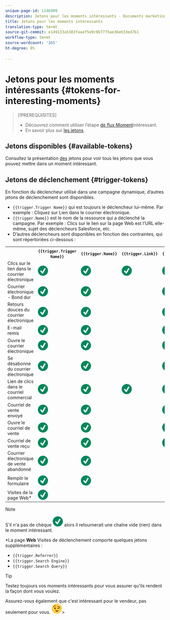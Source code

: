 ```yaml
---
unique-page-id: 1146999
description: Jetons pour les moments intéressants - Documents marketing - Documentation du produit
title: Jetons pour les moments intéressants
translation-type: tm+mt
source-git-commit: e149133a5383faaef5e9c9b7775ae36e633ed7b1
workflow-type: tm+mt
source-wordcount: '265'
ht-degree: 0%

---
```



# Jetons pour les moments intéressants {#tokens-for-interesting-moments}

>[!PREREQUISITES]
>
>* Découvrez comment utiliser l’étape [de flux Moment](../../../../../../product-docs/core-marketo-concepts/smart-campaigns/flow-actions/interesting-moment.md)intéressant.
>* En savoir plus sur [les jetons](http://docs.marketo.com/display/docs/tokens).

>



## Jetons disponibles {#available-tokens}

Consultez la présentation [des](../../../../../../product-docs/demand-generation/landing-pages/personalizing-landing-pages/tokens-overview.md) jetons pour voir tous les jetons que vous pouvez mettre dans un moment intéressant.

## Jetons de déclenchement {#trigger-tokens}

En fonction du déclencheur utilisé dans une campagne dynamique, d’autres jetons de déclenchement sont disponibles.

* `{{trigger.Trigger Name}}` qui est toujours le déclencheur lui-même. Par exemple : Cliquez sur Lien dans le courrier électronique.
* `{{trigger.Name}}` est le nom de la ressource qui a déclenché la campagne. Par exemple : Clics sur le lien sur la page Web est l&#39;URL elle-même, sujet des déclencheurs Salesforce, etc.
* D’autres déclencheurs sont disponibles en fonction des contraintes, qui sont répertoriées ci-dessous :

<table> 
 <colgroup> 
  <col> 
  <col> 
  <col> 
  <col> 
  <col> 
  <col> 
  <col> 
  <col> 
  <col> 
  <col> 
  <col> 
 </colgroup> 
 <tbody> 
  <tr> 
   <th><br></th> 
   <th><code>{{trigger.Trigger Name}}</code></th> 
   <th><code>{{trigger.Name}}</code></th> 
   <th><code>{{trigger.Link}}</code></th> 
   <th><code>{{trigger.Subject}}</code></th> 
   <th><code>{{trigger.Category}}</code></th> 
   <th><code>{{trigger.Details}}</code></th> 
   <th><code>{{trigger.Web Page}}</code></th> 
   <th><code>{{trigger.Client IP Address}}</code></th> 
   <th><code>{{trigger.Sent By}}</code></th> 
   <th><code>{{trigger.Received By}}</code></th> 
  </tr> 
  <tr> 
   <td>Clics sur le lien dans le courrier électronique</td> 
   <td><img src="assets/check.svg" alt="(coche)"></td> 
   <td><img src="assets/check.svg" alt="(coche)"></td> 
   <td><img src="assets/check.svg" alt="(coche)"></td> 
   <td><img src="assets/check.svg" alt="(coche)"></td> 
   <td><br></td> 
   <td><br></td> 
   <td><br></td> 
   <td><br></td> 
   <td><br></td> 
   <td><br></td> 
  </tr> 
  <tr> 
   <td>Courrier électronique - Bond dur</td> 
   <td><img src="assets/check.svg" alt="(coche)"></td> 
   <td><img src="assets/check.svg" alt="(coche)"></td> 
   <td><br></td> 
   <td><img src="assets/check.svg" alt="(coche)"></td> 
   <td><img src="assets/check.svg" alt="(coche)"></td> 
   <td><img src="assets/check.svg" alt="(coche)"></td> 
   <td><br></td> 
   <td><br></td> 
   <td><br></td> 
   <td><br></td> 
  </tr> 
  <tr> 
   <td>Retours douces du courrier électronique</td> 
   <td><img src="assets/check.svg" alt="(coche)"></td> 
   <td><img src="assets/check.svg" alt="(coche)"></td> 
   <td><br></td> 
   <td><img src="assets/check.svg" alt="(coche)"></td> 
   <td><img src="assets/check.svg" alt="(coche)"></td> 
   <td><img src="assets/check.svg" alt="(coche)"></td> 
   <td><br></td> 
   <td><br></td> 
   <td><br></td> 
   <td><br></td> 
  </tr> 
  <tr> 
   <td>E-mail remis</td> 
   <td><img src="assets/check.svg" alt="(coche)"></td> 
   <td><img src="assets/check.svg" alt="(coche)"></td> 
   <td><br></td> 
   <td><img src="assets/check.svg" alt="(coche)"></td> 
   <td><br></td> 
   <td><br></td> 
   <td><br></td> 
   <td><br></td> 
   <td><br></td> 
   <td><br></td> 
  </tr> 
  <tr> 
   <td>Ouvre le courrier électronique</td> 
   <td><img src="assets/check.svg" alt="(coche)"></td> 
   <td><img src="assets/check.svg" alt="(coche)"></td> 
   <td><br></td> 
   <td><img src="assets/check.svg" alt="(coche)"></td> 
   <td><br></td> 
   <td><br></td> 
   <td><br></td> 
   <td><br></td> 
   <td><br></td> 
   <td><br></td> 
  </tr> 
  <tr> 
   <td>Se désabonne du courrier électronique</td> 
   <td><img src="assets/check.svg" alt="(coche)"></td> 
   <td><img src="assets/check.svg" alt="(coche)"></td> 
   <td><br></td> 
   <td><img src="assets/check.svg" alt="(coche)"></td> 
   <td><br></td> 
   <td><br></td> 
   <td><img src="assets/check.svg" alt="(coche)"></td> 
   <td><img src="assets/check.svg" alt="(coche)"></td> 
   <td><br></td> 
   <td><br></td> 
  </tr> 
  <tr> 
   <td>Lien de clics dans le courriel commercial</td> 
   <td><img src="assets/check.svg" alt="(coche)"></td> 
   <td><img src="assets/check.svg" alt="(coche)"></td> 
   <td><img src="assets/check.svg" alt="(coche)"></td> 
   <td><img src="assets/check.svg" alt="(coche)"></td> 
   <td><br></td> 
   <td><br></td> 
   <td><br></td> 
   <td><br></td> 
   <td><img src="assets/check.svg" alt="(coche)"></td> 
   <td><br></td> 
  </tr> 
  <tr> 
   <td>Courriel de vente envoyé</td> 
   <td><img src="assets/check.svg" alt="(coche)"></td> 
   <td><img src="assets/check.svg" alt="(coche)"></td> 
   <td><br></td> 
   <td><img src="assets/check.svg" alt="(coche)"></td> 
   <td><br></td> 
   <td><br></td> 
   <td><br></td> 
   <td><br></td> 
   <td><img src="assets/check.svg" alt="(coche)"></td> 
   <td><br></td> 
  </tr> 
  <tr> 
   <td>Ouvre le courriel de vente</td> 
   <td><img src="assets/check.svg" alt="(coche)"></td> 
   <td><img src="assets/check.svg" alt="(coche)"></td> 
   <td><br></td> 
   <td><img src="assets/check.svg" alt="(coche)"></td> 
   <td><br></td> 
   <td><br></td> 
   <td><br></td> 
   <td><br></td> 
   <td><img src="assets/check.svg" alt="(coche)"></td> 
   <td><br></td> 
  </tr> 
  <tr> 
   <td>Courriel de vente reçu</td> 
   <td><img src="assets/check.svg" alt="(coche)"></td> 
   <td><img src="assets/check.svg" alt="(coche)"></td> 
   <td><br></td> 
   <td><img src="assets/check.svg" alt="(coche)"></td> 
   <td><br></td> 
   <td><br></td> 
   <td><br></td> 
   <td><br></td> 
   <td><br></td> 
   <td><img src="assets/check.svg" alt="(coche)"></td> 
  </tr> 
  <tr> 
   <td colspan="1">Courrier électronique de vente abandonné</td> 
   <td colspan="1"><img src="assets/check.svg" alt="(coche)"></td> 
   <td colspan="1"><img src="assets/check.svg" alt="(coche)"></td> 
   <td colspan="1"><br></td> 
   <td colspan="1"><br></td> 
   <td colspan="1"><br></td> 
   <td colspan="1"><br></td> 
   <td colspan="1"><br></td> 
   <td colspan="1"><br></td> 
   <td colspan="1"><br></td> 
   <td colspan="1"><br></td> 
  </tr> 
  <tr> 
   <td>Remplir le formulaire</td> 
   <td><img src="assets/check.svg" alt="(coche)"></td> 
   <td><img src="assets/check.svg" alt="(coche)"></td> 
   <td><br></td> 
   <td><br></td> 
   <td><br></td> 
   <td><br></td> 
   <td><img src="assets/check.svg" alt="(coche)"></td> 
   <td><img src="assets/check.svg" alt="(coche)"></td> 
   <td><br></td> 
   <td><p><br></p></td> 
  </tr> 
  <tr> 
   <td colspan="1">Visites de la page Web*</td> 
   <td colspan="1"><img src="assets/check.svg" alt="(coche)"></td> 
   <td colspan="1"><br></td> 
   <td colspan="1"><br></td> 
   <td colspan="1"><br></td> 
   <td colspan="1"><br></td> 
   <td colspan="1"><br></td> 
   <td colspan="1"><img src="assets/check.svg" alt="(coche)"></td> 
   <td colspan="1"><br></td> 
   <td colspan="1"><br></td> 
   <td colspan="1"><br></td> 
  </tr> 
 </tbody> 
</table>

>[!NOTE]
>
>S&#39;il n&#39;a pas de chèque ![(coche)](assets/check.svg) alors il retournerait une chaîne vide (rien) dans le moment intéressant.

*La page **Web** Visites de déclenchement comporte quelques jetons supplémentaires :

* `{{trigger.Referrer}}`
* `{{trigger.Search Engine}}`
* `{{trigger.Search Query}}`

>[!TIP]
>
>Testez toujours vos moments intéressants pour vous assurer qu&#39;ils rendent la façon dont vous voulez.
>
>Assurez-vous également que c&#39;est intéressant pour le vendeur, pas seulement pour vous. ![(évier)](assets/wink.svg)>

